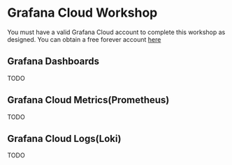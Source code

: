 # Grafana Cloud Workshop
You must have a valid Grafana Cloud account to complete this 
workshop as designed. You can obtain a free forever account 
[here](https://grafana.com/auth/sign-up/create-user?pg=hp&plcmt=hero-btn1&cta=create-free-account) 

## Grafana Dashboards
TODO

## Grafana Cloud Metrics(Prometheus)
TODO

## Grafana Cloud Logs(Loki)
TODO